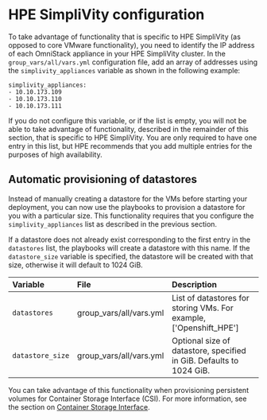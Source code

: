 # HPE SimpliVity configuration

To take advantage of functionality that is specific to HPE SimpliVity (as opposed to core VMware functionality), you need to
identify the IP address of each OmniStack appliance in your HPE SimpliVity cluster. In the `group_vars/all/vars.yml`
configuration file, add an array of addresses using the `simplivity_appliances` variable as shown in the following example:

```
simplivity_appliances:
- 10.10.173.109
- 10.10.173.110
- 10.10.173.111
```

If you do not configure this variable, or if the list is empty, you will not be able to take advantage of functionality,
described in the remainder of this section, that is specific to HPE SimpliVity. You are only required to have one entry
in this list, but HPE recommends that you add multiple entries for the purposes of high availability.

## Automatic provisioning of datastores

Instead of manually creating a datastore for the VMs before starting your deployment, you can now use the playbooks
to provision a datastore for you with a particular size. This functionality requires that you configure
the `simplivity_appliances` list as described in the previous section.

If a datastore does not already exist corresponding to the first entry in the `datastores` list, the playbooks will create a
datastore with this name. If the `datastore_size` variable is specified, the datastore will be created with that size,
otherwise it will default to 1024 GiB.


|Variable|File|Description|
|:-------|:---|:----------|
|`datastores`|group_vars/all/vars.yml|List of datastores for storing VMs. For example, ['Openshift_HPE']|
|`datastore_size`|group_vars/all/vars.yml|Optional size of datastore, specified in GiB. Defaults to 1024 GiB.|

You can take advantage of this functionality when provisioning persistent volumes for Container Storage
Interface (CSI). For more information, see the section on [Container Storage Interface](../storage/csi).



